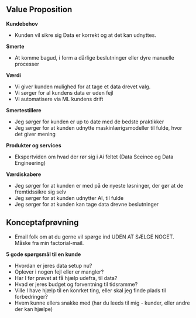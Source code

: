 ## Value Proposition 

**Kundebehov** 
- Kunden vil sikre sig Data er korrekt og at det kan udnyttes.

**Smerte** 
- At komme bagud, i form a dårlige beslutninger eller dyre manuelle processer

**Værdi** 
- Vi giver kunden mulighed for at tage et data drevet valg.
- Vi sørger for al kundens data er uden fejl
- Vi automatisere via ML kundens drift

**Smertestillere** 
- Jeg sørger for kunden er up to date med de bedste praktikker
- Jeg sørger for at kunden udnytte maskinlærigsmodeller til fulde, hvor det giver mening

**Produkter og services**
- Ekspertviden om hvad der rør sig i Ai feltet (Data Sceince og Data Engineering)

**Værdiskabere**
- Jeg sørger for at kunden er med på de nyeste løsninger, der gør at de fremtidssikre sig selv
- Jeg sørger for at kunden udnytter AI, til fulde
- Jeg sørger for at kunden kan tage data drevne beslutninger

## Konceptafprøvning 
- Email folk om at du gerne vil spørge ind UDEN AT SÆLGE NOGET. Måske fra min factorial-mail.

**5 gode spørgsmål til en kunde**
- Hvordan er jeres data setup nu?
- Oplever i nogen fejl eller er mangler?
- Har I før prøvet at få hjælp udefra, til data?
- Hvad er jeres budget og forventning til tidsramme?
- Ville I have hjælp til en konrket ting, eller skal jeg finde plads til forbedringer?
- Hvem kunne ellers snakke med (har du leeds til mig - kunder, eller andre der kan hjælpe)